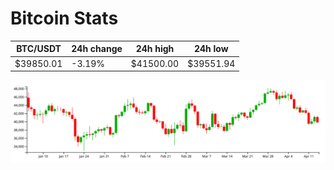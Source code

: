 # Bitcoin Stats

BTC/USDT|24h change|24h high|24h low|
|---|---|---|---|
|$39850.01|-3.19%|$41500.00|$39551.94|

<img src="./chart.svg">

